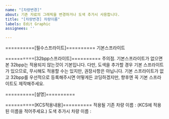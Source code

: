 ```yaml
---
name: "[차량변경]"
about: 기존 자료의 그래픽을 변경하거나 도색 추가시 사용합니다.
title: "[차량변경] 차량이름"
labels: Edit Graphic
assignees: ''

---
```


==========[필수스프라이트]==========
기본스프라이트

==========[32bpp스프라이트]==========
주의점. 기본스프라이트가 없으면 본 32bpp는 적용되지 않는것이 기본입니다.
다만, 도색을 추가할 경우 기본 스프라이트가 있으므로, 무시해도 적용할 수는 있지만, 권장사항은 아닙니다.
기본 스프라이트가 없고 32bpp를 우선적으로 등록해주시면 어떻게든 코딩하겠지만, 향후엔 꼭 기본 스프라이트도 제작해주세요.

==========[설명]==========

==========[KCS적용내용]==========
적용될 기존 차량 이름 : (KCS에 적용된 이름을 적어주세요.)
도색 추가시 차량 이름 : 
